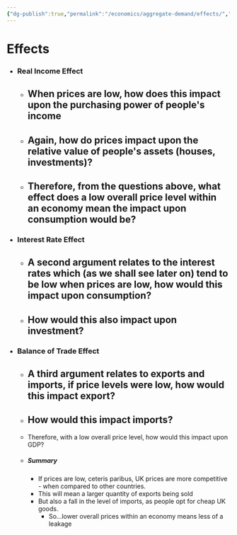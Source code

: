 ```yaml
---
{"dg-publish":true,"permalink":"/economics/aggregate-demand/effects/","dgHomeLink":true,"dgPassFrontmatter":false}
---
```



# Effects
- ### Real Income Effect
	- When prices are low, how does this impact upon the purchasing power of people's income
		- 
	- Again, how do prices impact upon the relative value of people's assets (houses, investments)?
		- 
	- Therefore, from the questions above, what effect does a low overall price level within an economy mean the impact upon consumption would be?
		- 
- ### Interest Rate Effect
	- A second argument relates to the interest rates which (as we shall see later on) tend to be low when prices are low, how would this impact upon consumption?
		- 
	- How would this also impact upon investment?
		- 
- ### Balance of Trade Effect
	- A third argument relates to exports and imports, if price levels were low, how would this impact export?
		- 
	- How would this impact imports?
		- 
	- Therefore, with a low overall price level, how would this impact upon GDP?
	- ##### Summary
		- If prices are low, ceteris paribus, UK prices are more competitive - when compared to other countries.
		- This will mean a larger quantity of exports being sold 
		- But also a fall in the level of imports, as people opt for cheap UK goods.
			- So...lower overall prices within an economy means less of a leakage 
